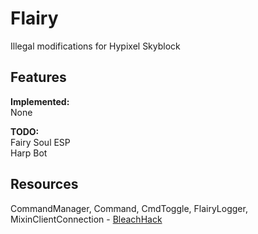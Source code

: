 # Flairy
Illegal modifications for Hypixel Skyblock

## Features
**Implemented:**\
None

**TODO:**\
Fairy Soul ESP\
Harp Bot

## Resources
CommandManager, Command, CmdToggle, FlairyLogger, MixinClientConnection - [BleachHack](https://github.com/BleachDrinker420/bleachhack-1.14)
